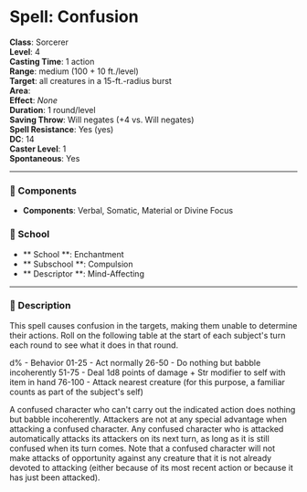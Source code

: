 
# Spell: Confusion
**Class**: Sorcerer  
**Level**: 4  
**Casting Time**: 1 action  
**Range**: medium (100 + 10 ft./level)  
**Target**: all creatures in a 15-ft.-radius burst  
**Area**:   
**Effect**: _None_  
**Duration**: 1 round/level  
**Saving Throw**: Will negates (+4 vs. Will negates)  
**Spell Resistance**: Yes (yes)  
**DC**: 14  
**Caster Level**: 1  
**Spontaneous**: Yes

---

### 🔮 Components
- **Components**: Verbal, Somatic, Material or Divine Focus

### 🏫 School
- ** School **: Enchantment
- ** Subschool **: Compulsion
- ** Descriptor **: Mind-Affecting
---

### 📜 Description
This spell causes confusion in the targets, making them unable to determine their actions. Roll on the following table at the start of each subject's turn each round to see what it does in that round.

d% - Behavior
01-25 - Act normally
26-50 - Do nothing but babble incoherently
51-75 - Deal 1d8 points of damage + Str modifier to self with item in hand
76-100 - Attack nearest creature (for this purpose, a familiar counts as part of the subject's self)

A confused character who can't carry out the indicated action does nothing but babble incoherently. Attackers are not at any special advantage when attacking a confused character. Any confused character who is attacked automatically attacks its attackers on its next turn, as long as it is still confused when its turn comes. Note that a confused character will not make attacks of opportunity against any creature that it is not already devoted to attacking (either because of its most recent action or because it has just been attacked).
